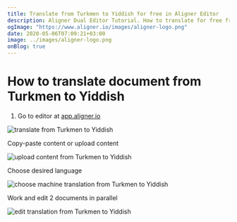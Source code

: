 ```yaml
---
title: Translate from Turkmen to Yiddish for free in Aligner Editor
description: Aligner Dual Editor Tutorial. How to translate for free from Turkmen to Yiddish. Aligner is multilingual document management platform. 
ogImage: "https://www.aligner.io/images/aligner-logo.png"
date: 2020-05-06T07:09:21+03:00
image: ../images/aligner-logo.png
onBlog: true
---
```


# How to translate document from Turkmen to Yiddish

1. Go to editor at [app.aligner.io](https://app.aligner.io "Aligner App web page")

![translate from Turkmen to Yiddish](../aligner-blank-editor.png "translate from Turkmen to Yiddish")

Copy-paste content or upload content

![upload content from Turkmen to Yiddish](../aligner-uploaded-document.png "upload content from Turkmen to Yiddish")

Choose desired language

![choose machine translation from Turkmen to Yiddish](../aligner-language-dropdown.png "choose machine translation from Turkmen to Yiddish")

Work and edit 2 documents in parallel

![edit translation from Turkmen to Yiddish](../aligner-double-sitded-editor.png "edit translation from Turkmen to Yiddish")

